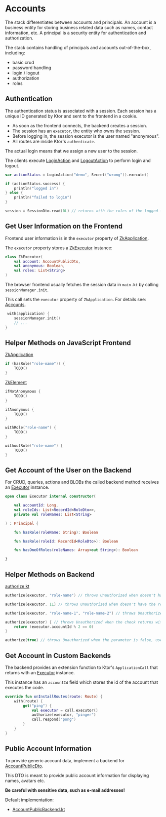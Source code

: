 # Accounts

The stack differentiates between accounts and principals. An account is a business entity for storing business related
data such as names, contact information, etc. A principal is a security entity for authentication and authorization.

The stack contains handling of principals and accounts out-of-the-box, including:

* basic crud
* password handling
* login / logout
* authorization
* roles

## Authentication

The authentication status is associated with a session. Each session has a unique ID generated by Ktor and sent to the
frontend in a cookie.

* As soon as the frontend connects, the backend creates a session.
* The session has an `executor`, the entity who owns the session.
* Before logging in, the session executor is the user named "anonymous".
* All routes are inside Ktor's `authenticate`.

The actual login means that we assign a new user to the session.

The clients execute [LoginAction](/src/commonMain/kotlin/zakadabar/stack/data/builtin/account/LoginAction.kt)
and
[LogoutAction](/src/commonMain/kotlin/zakadabar/stack/data/builtin/account/LogoutAction.kt) to perform login and logout.

```kotlin
var actionStatus = LoginAction("demo", Secret("wrong")).execute()

if (actionStatus.success) {
    println("logged in")
} else {
    println("failed to login")
}

session = SessionDto.read(0L) // returns with the roles of the logged in user
```

## Get User Information on the Frontend

Frontend user information is in the `executor` property
of [ZkApplication](/src/jsMain/kotlin/zakadabar/stack/frontend/application/ZkApplication.kt).

The `executor` property stores a [ZkExecutor](/src/jsMain/kotlin/zakadabar/stack/frontend/application/ZkExecutor.kt)
instance:

```kotlin
class ZkExecutor(
    val account: AccountPublicDto,
    val anonymous: Boolean,
    val roles: List<String>
)
```

The browser frontend usually fetches the session data in `main.kt` by calling `sessionManager.init`.

This call sets the `executor` property of `ZkApplication`. For details see: [Accounts](Accounts.md).

```kotlin
 with(application) {
    sessionManager.init()
    // ...
}
```

## Helper Methods on JavaScript Frontend

[ZkApplication](/src/jsMain/kotlin/zakadabar/stack/frontend/application/ZkApplication.kt)

```kotlin
if (hasRole("role-name")) {
    TODO()
}
```

[ZkElement](/src/jsMain/kotlin/zakadabar/stack/frontend/builtin/ZkElement.kt)

```kotlin
ifNotAnonymous {
    TODO()
}

ifAnonymous {
    TODO()
}

withRole("role-name") {
    TODO()
}

withoutRole("role-name") {
    TODO()
}
```

## Get Account of the User on the Backend

For CRUD, queries, actions and BLOBs the called backend method receives
an [Executor](/src/jvmMain/kotlin/zakadabar/stack/util/Executor.kt)
instance.

```kotlin
open class Executor internal constructor(

    val accountId: Long,
    val roleIds: List<RecordId<RoleDto>>,
    private val roleNames: List<String>

) : Principal {

    fun hasRole(roleName: String): Boolean

    fun hasRole(roleId: RecordId<RoleDto>): Boolean

    fun hasOneOfRoles(roleNames: Array<out String>): Boolean

}
```

## Helper Methods on Backend

[authorize.kt](/src/jvmMain/kotlin/zakadabar/stack/backend/authorize.kt)

```kotlin
authorize(executor, "role-name") // throws Unauthorized when doesn't have the role

authorize(executor, 1L) // throws Unauthorized when doesn't have the role with the given role id

authorize(executor, "role-name-1", "role-name-2") // throws Unauthorized when doesn't have at lease one of the roles

authorize(executor) { // throws Unauthorized when the check returns with false
    return (executor.accountId % 2 == 0)
}

authorize(true) // throws Unauthorized when the parameter is false, use this to enable public access
```

## Get Account in Custom Backends

The backend provides an extension function to Ktor's `ApplicationCall` that returns with
an [Executor](/src/jvmMain/kotlin/zakadabar/stack/util/Executor.kt) instance.

This instance has an `accountId` field which stores the id of the account that executes the code.

```kotlin
override fun onInstallRoutes(route: Route) {
    with(route) {
        get("ping") {
            val executor = call.executor()
            authorize(executor, "pinger")
            call.respond("pong")
        }
    }
}
```

## Public Account Information

To provide generic account data, implement a backend
for [AccountPublicDto](/src/commonMain/kotlin/zakadabar/stack/data/builtin/account/AccountPublicDto.kt).

This DTO is meant to provide public account information for displaying names, avatars etc.

**Be careful with sensitive data, such as e-mail addresses!**

Default implementation:

* [AccountPublicBackend.kt](/src/jvmMain/kotlin/zakadabar/stack/backend/data/builtin/account/AccountPublicBackend.kt)